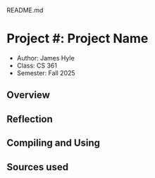 README.md
# Project #: Project Name

* Author: James Hyle   
* Class: CS 361 
* Semester: Fall 2025

## Overview

## Reflection

## Compiling and Using

## Sources used
